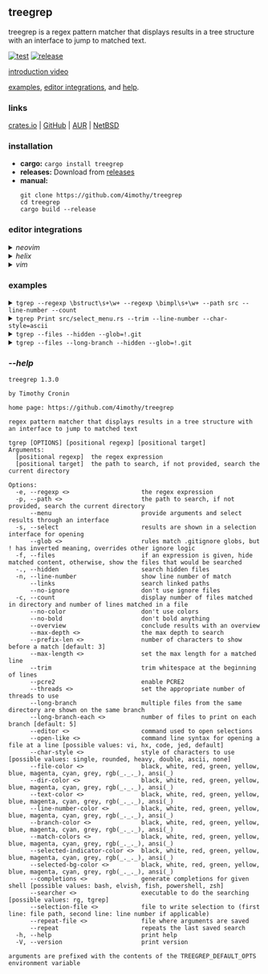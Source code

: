 ## treegrep

treegrep is a regex pattern matcher that displays results in a tree structure with an interface to jump to matched text.

[![test](https://github.com/4imothy/treegrep/actions/workflows/test.yml/badge.svg)](https://github.com/4imothy/treegrep/actions)
[![release](https://github.com/4imothy/treegrep/actions/workflows/cr.yml/badge.svg)](https://github.com/4imothy/treegrep/actions)

[introduction video](https://youtu.be/lRMwCE6Zwuw?si=m9SRypN6_NxgW6K4)

[examples](#examples), [editor integrations](#editor-integrations), and [help](#--help).

### links
[crates.io](https://crates.io/crates/treegrep) | [GitHub](https://github.com/4imothy/treegrep) | [AUR](https://aur.archlinux.org/packages/treegrep-bin) | [NetBSD](https://pkgsrc.se/sysutils/treegrep)

### installation
- **cargo:** ```cargo install treegrep```
- **releases:** Download from [releases](https://github.com/4imothy/treegrep/releases/)
- **manual:**
  ```
  git clone https://github.com/4imothy/treegrep
  cd treegrep
  cargo build --release
  ```

### editor integrations
<details>
<summary><em>neovim</em></summary>

- sample installation using [lazy.nvim](https://github.com/folke/lazy.nvim)
```lua
return {
    '4imothy/treegrep',
    build = function()
        require('treegrep').build_tgrep()
    end,
    config = function()
        require('treegrep').setup({
            selection_file = '/tmp/tgrep-select',
            repeat_file = '/tmp/tgrep-repeat',
        })
        vim.keymap.set('n', '<leader>tt', function() require('treegrep').tgrep_with('--menu') end)
        vim.keymap.set('n', '<leader>tr', function() require('treegrep').tgrep_with('--repeat') end)
        vim.keymap.set('n', '<leader>tf', function() require('treegrep').tgrep_with('--files --select') end)
    end,
}
```
</details>
<details>
<summary><em>helix</em></summary>

- sample keybind to run treegrep and open selection
```toml
C-t = [
    ':sh rm -f /tmp/tgrep-select',
    ':insert-output tgrep --menu --selection-file=/tmp/tgrep-select --repeat-file=/tmp/tgrep-repeat > /dev/tty',
    ':open %sh{ f=$(sed -n 1p /tmp/tgrep-select); l=$(sed -n 2p /tmp/tgrep-select); [ -n "$l" ] && echo "$f:$l" || echo "$f"; }',
    ':redraw',
    ':set mouse false',
    ':set mouse true',
]
```
</details>
<details>
<summary><em>vim</em></summary>

- sample installation using [vim-plug](https://github.com/junegunn/vim-plug)
```vim
Plug '4imothy/treegrep', {'do': {-> TgrepBuild()}}

let g:tgrep_selection_file = '/tmp/tgrep-select'
let g:tgrep_repeat_file = '/tmp/tgrep-repeat'

nnoremap <leader>tt :call TgrepWith('--menu')<cr>
nnoremap <leader>tr :call TgrepWith('--repeat')<cr>
nnoremap <leader>tf :call TgrepWith('--files --select')<cr>
```
</details>

### examples
<details>
<summary><code>tgrep --regexp \bstruct\s+\w+ --regexp \bimpl\s+\w+ --path src --line-number --count</code></summary>

```
src: 13
├──args.rs: 6
│  ├──21: pub struct ArgInfo {
│  ├──27: impl ArgInfo {
│  ├──42: impl ValueEnum for OpenStrategy {
│  ├──91: impl ValueEnum for CharacterStyle {
│  ├──121: struct ColorParser;
│  └──123: impl clap::builder::TypedValueParser for ColorParser {
├──errors.rs: 4
│  ├──14: pub struct Message {
│  ├──17: impl Error for Message {}
│  ├──34: impl fmt::Debug for Message {
│  └──40: impl fmt::Display for Message {
├──match_system.rs: 8
│  ├──23: pub struct Directory {
│  ├──31: impl Directory {
│  ├──43: pub struct File {
│  ├──49: impl File {
│  ├──74: pub struct Match {
│  ├──80: impl Match {
│  ├──105: pub struct Line {
│  └──111: impl Line {
├──options.rs: 2
│  ├──40: pub struct Rg;
│  └──42: impl Options for Rg {
├──matcher.rs: 1
│  └──114: impl File {
├──output_processor.rs: 1
│  └──31: impl File {
├──searchers.rs: 1
│  └──39: impl Searchers {
├──args_menu.rs: 1
│  └──21: pub struct ArgsMenu<'a, 'b> {
├──style.rs: 2
│  ├──22: pub struct Chars {
│  └──102: pub struct DisplayRepeater<T>(T, usize);
├──term.rs: 1
│  └──15: pub struct Term<'a> {
├──config.rs: 5
│  ├──17: pub struct Characters {
│  ├──31: pub struct Colors {
│  ├──42: impl args::Color {
│  ├──60: pub struct Config {
│  └──174: impl Config {
├──select_menu.rs: 5
│  ├──33: impl OpenStrategy {
│  ├──45: pub struct SelectMenu<'a, 'b> {
│  ├──60: struct Window {
│  ├──65: impl Window {
│  └──86: impl JumpLocation {
└──writer.rs: 9
   ├──26: pub struct OpenInfo<'a> {
   ├──37: struct PathDisplay<'a> {
   ├──150: struct LineDisplay<'a> {
   ├──262: struct LongBranchDisplay<'a> {
   ├──303: struct OverviewDisplay {
   ├──311: impl Entry for OverviewDisplay {
   ├──323: impl Display for OverviewDisplay {
   ├──370: impl Directory {
   └──455: impl File {
```
</details>

<details>
<summary><code>tgrep Print src/select_menu.rs --trim --line-number --char-style=ascii</code></summary>

```
select_menu.rs
+--8: style::{Print, SetBackgroundColor},
+--344: queue!(self.term, cursor::MoveTo(START_X, cursor), Print(line))?;
+--365: queue!(self.term, scroll, cursor::MoveTo(START_X, y), Print(line))?;
+--599: Print(style::style_with(config().chars.selected_indicator, c)),
+--603: queue!(self.term, Print(config().chars.selected_indicator),)?;
+--608: Print(&self.lines[self.selected_id])
+--616: Print(style::SELECTED_INDICATOR_CLEAR),
+--618: Print(&self.lines[self.selected_id])
+--632: Print(format!(
+--644: Print(format!(
+--657: Print(format!(
```
</details>

<details>
<summary><code>tgrep --files --hidden --glob=!.git</code></summary>

```
treegrep
├──tests
│  ├──pool
│  │  └──alice_adventures_in_wonderland_by_lewis_carroll.txt
│  ├──targets
│  │  ├──wide_2
│  │  ├──files_long_branch_expr_1
│  │  ├──deep
│  │  ├──overlapping_tgrep
│  │  ├──line_number
│  │  ├──no_matches
│  │  ├──files_1
│  │  ├──links_1
│  │  ├──files_with_expr
│  │  ├──max_depth
│  │  ├──files_long_branch_expr_count_2
│  │  ├──overlapping_rg
│  │  ├──files_2
│  │  ├──files_long_branch_expr_2
│  │  ├──links_3
│  │  ├──files_long_branch_1
│  │  ├──links_4
│  │  ├──count
│  │  ├──file
│  │  ├──wide_1
│  │  ├──links_2
│  │  ├──files_long_branch_expr_count_1
│  │  ├──glob_inclusion
│  │  ├──files_long_branch_2
│  │  ├──colon
│  │  └──glob_exclusion
│  ├──utils.rs
│  ├──file_system.rs
│  └──tests.rs
├──benchmarks
│  ├──times
│  └──runner
├──doc
│  ├──treegrep.vim9.txt
│  └──treegrep.nvim.txt
├──src
│  ├──args.rs
│  ├──errors.rs
│  ├──match_system.rs
│  ├──options.rs
│  ├──matcher.rs
│  ├──output_processor.rs
│  ├──searchers.rs
│  ├──args_menu.rs
│  ├──style.rs
│  ├──term.rs
│  ├──config.rs
│  ├──select_menu.rs
│  ├──log.rs
│  ├──main.rs
│  └──writer.rs
├──.github
│  └──workflows
│     ├──update_readme.yml
│     ├──update_readme
│     ├──test.yml
│     └──cr.yml
├──plugin
│  └──treegrep.vim
├──lua
│  └──treegrep.lua
├──README.md
├──Cargo.lock
├──rustfmt.toml
├──todos.md
├──LICENSE
├──Cargo.toml
└──.gitignore
```
</details>

<details>
<summary><code>tgrep --files --long-branch --hidden --glob=!.git</code></summary>

```
treegrep
├──tests
│  ├──pool
│  │  └──alice_adventures_in_wonderland_by_lewis_carroll.txt
│  ├──targets
│  │  ├──wide_2, files_long_branch_expr_1, deep, overlapping_tgrep, line_number
│  │  ├──no_matches, files_1, links_1, files_with_expr, max_depth
│  │  ├──files_long_branch_expr_count_2, overlapping_rg, files_2, files_long_branch_expr_2, links_3
│  │  ├──files_long_branch_1, links_4, count, file, wide_1
│  │  ├──links_2, files_long_branch_expr_count_1, glob_inclusion, files_long_branch_2, colon
│  │  └──glob_exclusion
│  └──utils.rs, file_system.rs, tests.rs
├──benchmarks
│  └──times, runner
├──doc
│  └──treegrep.vim9.txt, treegrep.nvim.txt
├──src
│  ├──args.rs, errors.rs, match_system.rs, options.rs, matcher.rs
│  ├──output_processor.rs, searchers.rs, args_menu.rs, style.rs, term.rs
│  └──config.rs, select_menu.rs, log.rs, main.rs, writer.rs
├──.github
│  └──workflows
│     └──update_readme.yml, update_readme, test.yml, cr.yml
├──plugin
│  └──treegrep.vim
├──lua
│  └──treegrep.lua
├──README.md, Cargo.lock, rustfmt.toml, todos.md, LICENSE
└──Cargo.toml, .gitignore
```
</details>

### *--help*
```
treegrep 1.3.0

by Timothy Cronin

home page: https://github.com/4imothy/treegrep

regex pattern matcher that displays results in a tree structure with an interface to jump to matched text

tgrep [OPTIONS] [positional regexp] [positional target]
Arguments:
  [positional regexp]  the regex expression
  [positional target]  the path to search, if not provided, search the current directory

Options:
  -e, --regexp <>                    the regex expression
  -p, --path <>                      the path to search, if not provided, search the current directory
      --menu                         provide arguments and select results through an interface
  -s, --select                       results are shown in a selection interface for opening
      --glob <>                      rules match .gitignore globs, but ! has inverted meaning, overrides other ignore logic
  -f, --files                        if an expression is given, hide matched content, otherwise, show the files that would be searched
  -., --hidden                       search hidden files
  -n, --line-number                  show line number of match
      --links                        search linked paths
      --no-ignore                    don't use ignore files
  -c, --count                        display number of files matched in directory and number of lines matched in a file
      --no-color                     don't use colors
      --no-bold                      don't bold anything
      --overview                     conclude results with an overview
      --max-depth <>                 the max depth to search
      --prefix-len <>                number of characters to show before a match [default: 3]
      --max-length <>                set the max length for a matched line
      --trim                         trim whitespace at the beginning of lines
      --pcre2                        enable PCRE2
      --threads <>                   set the appropriate number of threads to use
      --long-branch                  multiple files from the same directory are shown on the same branch
      --long-branch-each <>          number of files to print on each branch [default: 5]
      --editor <>                    command used to open selections
      --open-like <>                 command line syntax for opening a file at a line [possible values: vi, hx, code, jed, default]
      --char-style <>                style of characters to use [possible values: single, rounded, heavy, double, ascii, none]
      --file-color <>                black, white, red, green, yellow, blue, magenta, cyan, grey, rgb(_._._), ansi(_)
      --dir-color <>                 black, white, red, green, yellow, blue, magenta, cyan, grey, rgb(_._._), ansi(_)
      --text-color <>                black, white, red, green, yellow, blue, magenta, cyan, grey, rgb(_._._), ansi(_)
      --line-number-color <>         black, white, red, green, yellow, blue, magenta, cyan, grey, rgb(_._._), ansi(_)
      --branch-color <>              black, white, red, green, yellow, blue, magenta, cyan, grey, rgb(_._._), ansi(_)
      --match-colors <>              black, white, red, green, yellow, blue, magenta, cyan, grey, rgb(_._._), ansi(_)
      --selected-indicator-color <>  black, white, red, green, yellow, blue, magenta, cyan, grey, rgb(_._._), ansi(_)
      --selected-bg-color <>         black, white, red, green, yellow, blue, magenta, cyan, grey, rgb(_._._), ansi(_)
      --completions <>               generate completions for given shell [possible values: bash, elvish, fish, powershell, zsh]
      --searcher <>                  executable to do the searching [possible values: rg, tgrep]
      --selection-file <>            file to write selection to (first line: file path, second line: line number if applicable)
      --repeat-file <>               file where arguments are saved
      --repeat                       repeats the last saved search
  -h, --help                         print help
  -V, --version                      print version

arguments are prefixed with the contents of the TREEGREP_DEFAULT_OPTS environment variable
```

